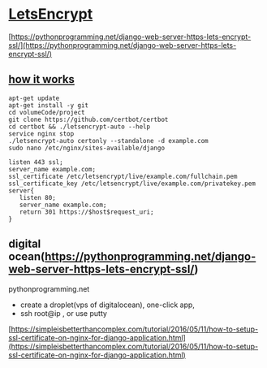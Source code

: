 # [LetsEncrypt](https://letsencrypt.org/)

[https://pythonprogramming.net/django-web-server-https-lets-encrypt-ssl/](https://pythonprogramming.net/django-web-server-https-lets-encrypt-ssl/)

## [how it works](https://letsencrypt.org/how-it-works)

    apt-get update
    apt-get install -y git
    cd volumeCode/project
    git clone https://github.com/certbot/certbot
    cd certbot && ./letsencrypt-auto --help
    service nginx stop
    ./letsencrypt-auto certonly --standalone -d example.com
    sudo nano /etc/nginx/sites-available/django

```text
listen 443 ssl;
server_name example.com;
ssl_certificate /etc/letsencrypt/live/example.com/fullchain.pem
ssl_certificate_key /etc/letsencrypt/live/example.com/privatekey.pem
server{
   listen 80;
   server_name example.com;
   return 301 https://$host$request_uri;
}
```

## digital ocean(https://pythonprogramming.net/django-web-server-https-lets-encrypt-ssl/)

pythonprogramming.net

+ create a droplet(vps of digitalocean), one-click app, 
+ ssh root@ip , or use putty

[https://simpleisbetterthancomplex.com/tutorial/2016/05/11/how-to-setup-ssl-certificate-on-nginx-for-django-application.html](https://simpleisbetterthancomplex.com/tutorial/2016/05/11/how-to-setup-ssl-certificate-on-nginx-for-django-application.html)